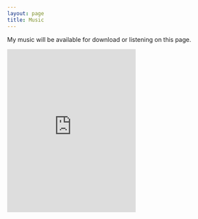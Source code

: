 ```yaml
---
layout: page
title: Music
---
```


My music will be available for download or listening on this page.
<br />
<iframe src="https://open.spotify.com/embed/artist/0cw6N3pIYe7gxRGojlDbfx" width="300" height="380" frameborder="0" allowtransparency="true" allow="encrypted-media"></iframe>
